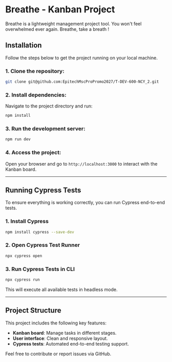 
# Breathe - Kanban Project

Breathe is a lightweight management project tool. You won't feel overwhelmed ever again. Breathe, take a breath ! 

## Installation

Follow the steps below to get the project running on your local machine.

### 1. Clone the repository:
```bash
git clone git@github.com:EpitechMscProPromo2027/T-DEV-600-NCY_2.git
```

### 2. Install dependencies:
Navigate to the project directory and run:
```bash
npm install
```

### 3. Run the development server:
```bash
npm run dev
```

### 4. Access the project:
Open your browser and go to `http://localhost:3000` to interact with the Kanban board.

---

## Running Cypress Tests

To ensure everything is working correctly, you can run Cypress end-to-end tests.

### 1. Install Cypress
```bash
npm install cypress --save-dev
```

### 2. Open Cypress Test Runner
```bash
npx cypress open
```

### 3. Run Cypress Tests in CLI
```bash
npx cypress run
```

This will execute all available tests in headless mode.

---

## Project Structure

This project includes the following key features:

- **Kanban board**: Manage tasks in different stages.
- **User interface**: Clean and responsive layout.
- **Cypress tests**: Automated end-to-end testing support.

Feel free to contribute or report issues via GitHub.
